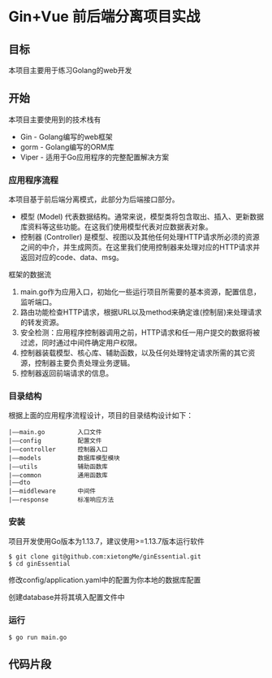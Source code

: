 # Gin+Vue 前后端分离项目实战

## 目标
本项目主要用于练习Golang的web开发


## 开始
本项目主要使用到的技术栈有
- Gin - Golang编写的web框架
- gorm - Golang编写的ORM库
- Viper - 适用于Go应用程序的完整配置解决方案
### 应用程序流程
本项目基于前后端分离模式，此部分为后端接口部分。    
- 模型 (Model) 代表数据结构。通常来说，模型类将包含取出、插入、更新数据库资料等这些功能。在这我们使用模型代表对应数据表对象。
- 控制器 (Controller) 是模型、视图以及其他任何处理HTTP请求所必须的资源之间的中介，并生成网页。在这里我们使用控制器来处理对应的HTTP请求并返回对应的code、data、msg。

框架的数据流
1. main.go作为应用入口，初始化一些运行项目所需要的基本资源，配置信息，监听端口。
2. 路由功能检查HTTP请求，根据URL以及method来确定谁(控制层)来处理请求的转发资源。
3. 安全检测：应用程序控制器调用之前，HTTP请求和任一用户提交的数据将被过滤，同时通过中间件确定用户权限。
5. 控制器装载模型、核心库、辅助函数，以及任何处理特定请求所需的其它资源，控制器主要负责处理业务逻辑。
6. 控制器返回前端请求的信息。

### 目录结构
根据上面的应用程序流程设计，项目的目录结构设计如下：

	|——main.go         入口文件
	|——config          配置文件
	|——controller      控制器入口
	|——models          数据库模型模块
	|——utils           辅助函数库
	|——common          通用函数库
    |——dto            
    |——middleware      中间件 
    |——response        标准响应方法 
### 安装
项目开发使用Go版本为1.13.7，建议使用>=1.13.7版本运行软件
```
$ git clone git@github.com:xietongMe/ginEssential.git
$ cd ginEssential
```
修改config/application.yaml中的配置为你本地的数据库配置

创建database并将其填入配置文件中
### 运行
```
$ go run main.go
```

## 代码片段
#### 
